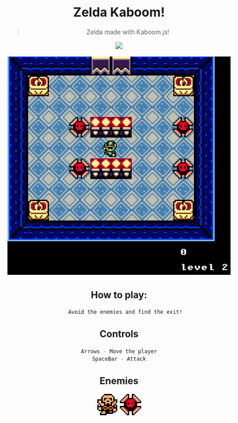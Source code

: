 <div align="center">

# Zelda Kaboom!
> Zelda made with Kaboom.js!

<div>
  <img src="https://img.shields.io/badge/JavaScript-323330?style=for-the-badge&logo=javascript&logoColor=F7DF1E"/>
</div>

![](preview.png) 

## How to play:

```sh
    Avoid the enemies and find the exit!
```

## Controls

```sh
  Arrows - Move the player  
SpaceBar - Attack
```

## Enemies

<img src="sprites/skeletor.png"/>
<img src="sprites/slicer.png"/>
   

</div>